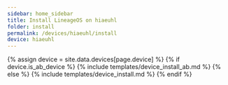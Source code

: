 ```yaml
---
sidebar: home_sidebar
title: Install LineageOS on hiaeuhl
folder: install
permalink: /devices/hiaeuhl/install
device: hiaeuhl
---
```

{% assign device = site.data.devices[page.device] %}
{% if device.is_ab_device %}
{% include templates/device_install_ab.md %}
{% else %}
{% include templates/device_install.md %}
{% endif %}
